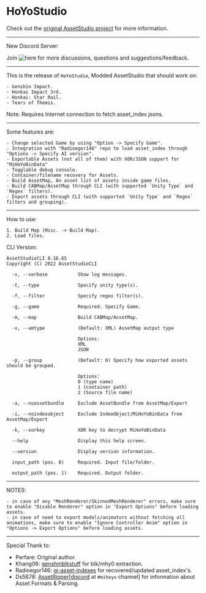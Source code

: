# HoYoStudio
Check out the [original AssetStudio project](https://github.com/Perfare/AssetStudio) for more information.
_____________________________________________________________________________________________________________________________
New Discord Server: 

Join ![here](https://discord.gg/WUDufMSt) for more discussions, questions and suggestions/feedback.
_____________________________________________________________________________________________________________________________

This is the release of `HoYoStudio`, Modded AssetStudio that should work on:
```
- Genshin Impact.
- Honkai Impact 3rd.
- Honkai: Star Rail.
- Tears of Themis.
```

Note: Requires Internet connection to fetch asset_index jsons.
_____________________________________________________________________________________________________________________________

Some features are:
```
- Change selected Game by using "Option -> Specify Game".
- Integration with "Radioegor146" repo to load asset_index through "Options -> Specify AI version".
- Exportable Assets (not all of them) with XOR/JSON support for "MiHoYoBinData"
- Togglable debug console.
- Container/filename recovery for Assets.
- Build AssetMap, An asset list of assets inside game files.
- Build CABMap/AssetMap through CLI (with supported `Unity Type` and `Regex` filters).
- Export assets through CLI (with supported `Unity Type` and `Regex` filters and grouping).
```
_____________________________________________________________________________________________________________________________
How to use:

```
1. Build Map (Misc. -> Build Map).
2. Load files.
```

CLI Version:
```
AssetStudioCLI 0.16.65
Copyright (C) 2022 AssetStudioCLI

  -v, --verbose           Show log messages.

  -t, --type              Specify unity type(s).

  -f, --filter            Specify regex filter(s).

  -g, --game              Required. Specify Game.

  -m, --map               Build CABMap/AssetMap.

  -x, --amtype            (Default: XML) AssetMap output type

                          Options:
                          XML
                          JSON

  -p, --group             (Default: 0) Specify how exported assets should be grouped.

                          Options:
                          0 (type name)
                          1 (container path)
                          2 (Source file name)

  -a, --noassetbundle     Exclude AssetBundle from AssetMap/Export

  -i, --noindexobject     Exclude IndexObject/MiHoYoBinData from AssetMap/Export

  -k, --xorkey            XOR key to decrypt MiHoYoBinData

  --help                  Display this help screen.

  --version               Display version information.

  input_path (pos. 0)     Required. Input file/folder.

  output_path (pos. 1)    Required. Output folder.
```
_____________________________________________________________________________________________________________________________
NOTES:
```
- in case of any "MeshRenderer/SkinnedMeshRenderer" errors, make sure to enable "Disable Renderer" option in "Export Options" before loading assets.
- in case of need to export models/animators without fetching all animations, make sure to enable "Ignore Controller Anim" option in "Options -> Export Options" before loading assets.
```
_____________________________________________________________________________________________________________________________
Special Thank to:
- Perfare: Original author.
- Khang06: [genshinblkstuff](https://github.com/khang06/genshinblkstuff) for blk/mhy0 extraction.
- Radioegor146: [gi-asset-indexes](https://github.com/radioegor146/gi-asset-indexes) for recovered/updated asset_index's.
- Ds5678: [AssetRipper](https://github.com/AssetRipper/AssetRipper)[[discord](https://discord.gg/XqXa53W2Yh) at `#mihoyo` channel] for information about Asset Formats & Parsing.
